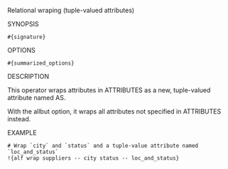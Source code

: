 
Relational wraping (tuple-valued attributes)

SYNOPSIS

    #{signature}

OPTIONS

    #{summarized_options}

DESCRIPTION

This operator wraps attributes in ATTRIBUTES as a new, tuple-valued attribute 
named AS.

With the allbut option, it wraps all attributes not specified in ATTRIBUTES 
instead.

EXAMPLE

    # Wrap `city` and `status` and a tuple-value attribute named `loc_and_status` 
    !{alf wrap suppliers -- city status -- loc_and_status}


